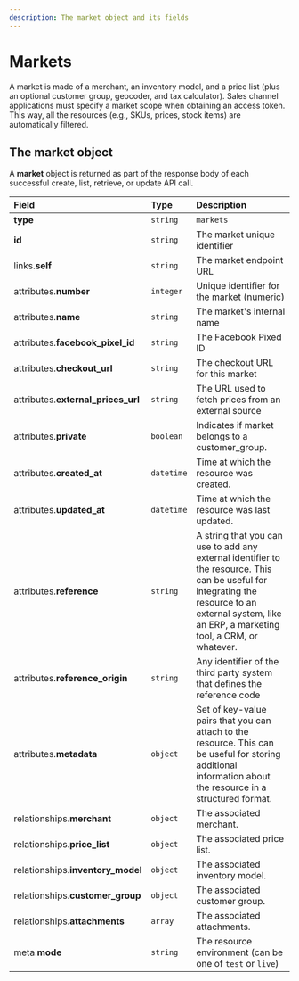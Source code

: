 ```yaml
---
description: The market object and its fields
---
```


# Markets

A market is made of a merchant, an inventory model, and a price list \(plus an optional customer group, geocoder, and tax calculator\). Sales channel applications must specify a market scope when obtaining an access token. This way, all the resources \(e.g., SKUs, prices, stock items\) are automatically filtered.

## The market object

A **market** object is returned as part of the response body of each successful create, list, retrieve, or update API call.

| Field | Type | Description |
| :--- | :--- | :--- |
| **type** | `string` | `markets` |
| **id** | `string` | The market unique identifier |
| links.**self** | `string` | The market endpoint URL |
| attributes.**number** | `integer` | Unique identifier for the market \(numeric\) |
| attributes.**name** | `string` | The market's internal name |
| attributes.**facebook\_pixel\_id** | `string` | The Facebook Pixed ID |
| attributes.**checkout\_url** | `string` | The checkout URL for this market |
| attributes.**external\_prices\_url** | `string` | The URL used to fetch prices from an external source |
| attributes.**private** | `boolean` | Indicates if market belongs to a customer\_group. |
| attributes.**created\_at** | `datetime` | Time at which the resource was created. |
| attributes.**updated\_at** | `datetime` | Time at which the resource was last updated. |
| attributes.**reference** | `string` | A string that you can use to add any external identifier to the resource. This can be useful for integrating the resource to an external system, like an ERP, a marketing tool, a CRM, or whatever. |
| attributes.**reference\_origin** | `string` | Any identifier of the third party system that defines the reference code |
| attributes.**metadata** | `object` | Set of key-value pairs that you can attach to the resource. This can be useful for storing additional information about the resource in a structured format. |
| relationships.**merchant** | `object` | The associated merchant. |
| relationships.**price\_list** | `object` | The associated price list. |
| relationships.**inventory\_model** | `object` | The associated inventory model. |
| relationships.**customer\_group** | `object` | The associated customer group. |
| relationships.**attachments** | `array` | The associated attachments. |
| meta.**mode** | `string` | The resource environment \(can be one of `test` or `live`\) |

